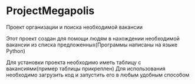 # ProjectMegapolis
Проект организации и поиска необходимой вакансии

Этот проект создан для помощи людям в нахождении необходимой вакансии из списка предложенных(Программы написаны на языке Python)

Для установки проекта необходимо иметь таблицу с вакансиями(пример таблицы прикреплен)
Для использования необходимо загрузить код и запустить его в любым удобным способом
